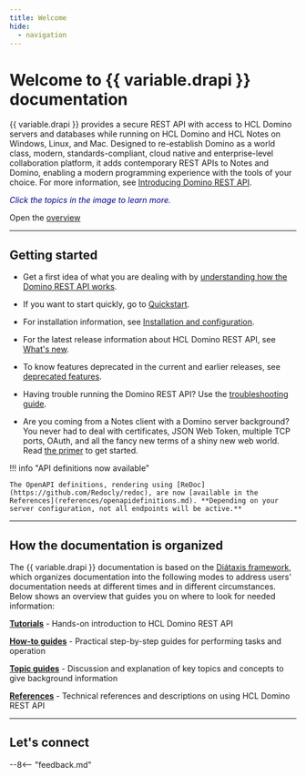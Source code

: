 ```yaml
---
title: Welcome
hide:
  - navigation
---
```


# Welcome to {{ variable.drapi }} documentation

{{ variable.drapi }} provides a secure REST API with access to HCL Domino servers and databases while running on HCL Domino and HCL Notes on Windows, Linux, and Mac. Designed to re-establish Domino as a world class, modern, standards-compliant, cloud native and enterprise-level collaboration platform, it adds contemporary REST APIs to Notes and Domino, enabling a modern programming experience with the tools of your choice. For more information, see [Introducing Domino REST API](topicguides/introducingrestapi.md).

<span style="color:darkblue">*Click the topics in the image to learn more.*</span>

<object type="image/svg+xml" data="assets/images/svg/keepblockdiagram.svg" width="90%">
Open the <a href="assets/images/svg/keepblockdiagram.svg">overview</a>
</object>

---

## Getting started

- Get a first idea of what you are dealing with by [understanding how the Domino REST API works](topicguides/understanding.md).

- If you want to start quickly, go to [Quickstart](tutorial/quickstart.md).

- For installation information, see [Installation and configuration](tutorial/installconfig/index.md).

- For the latest release information about HCL Domino REST API, see [What's new](whatsnew/index.md).

- To know features deprecated in the current and earlier releases, see [deprecated features](references/deprecated.md).

- Having trouble running the Domino REST API? Use the [troubleshooting guide](references/troubleshooting.md).

<!-- For everything that admin needs to know, use the [Admin cheat sheet](references/admincheatsheet.md).-->

- Are you coming from a Notes client with a Domino server background? You never had to deal with certificates, JSON Web Token, multiple TCP ports, OAuth, and all the fancy new terms of a shiny new web world. Read [the primer](topicguides/notesprimer.md) to get started.

!!! info "API definitions now available"

    The OpenAPI definitions, rendering using [ReDoc](https://github.com/Redocly/redoc), are now [available in the References](references/openapidefinitions.md). **Depending on your server configuration, not all endpoints will be active.**

---

## How the documentation is organized

The {{ variable.drapi }} documentation is based on the [Diátaxis framework](https://diataxis.fr/), which organizes documentation into the following modes to address users' documentation needs at different times and in different circumstances. Below shows an overview that guides you on where to look for needed information:

**[Tutorials](tutorial/index.md)** - Hands-on introduction to HCL Domino REST API

**[How-to guides](howto/index.md)** - Practical step-by-step guides for performing tasks and operation

**[Topic guides](topicguides/index.md)** - Discussion and explanation of key topics and concepts to give background information

**[References](references/index.md)** - Technical references and descriptions on using HCL Domino REST API

---

## Let's connect

--8<-- "feedback.md"
